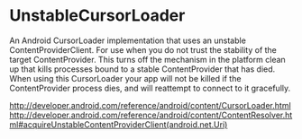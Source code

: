 # UnstableCursorLoader
An Android CursorLoader implementation that uses an unstable ContentProviderClient. For use when you do not trust the stability of the target ContentProvider.  This turns off the mechanism in the platform clean up that kills processes bound to a stable ContentProvider that has died.  When using this CursorLoader your app will not be killed if the ContentProvider process dies, and will reattempt to connect to it gracefully.

http://developer.android.com/reference/android/content/CursorLoader.html
http://developer.android.com/reference/android/content/ContentResolver.html#acquireUnstableContentProviderClient(android.net.Uri)
